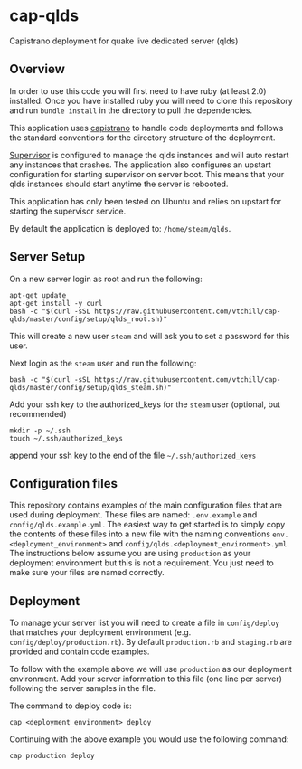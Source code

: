 # cap-qlds
Capistrano deployment for quake live dedicated server (qlds)

## Overview
In order to use this code you will first need to have ruby (at least 2.0) installed. Once you have installed ruby you will need to clone this repository and run `bundle install` in the directory to pull the dependencies.

This application uses [capistrano](https://github.com/capistrano/capistrano) to handle code deployments and follows the standard conventions for the directory structure of the deployment.

[Supervisor](http://supervisord.org/) is configured to manage the qlds instances and will auto restart any instances that crashes. The application also configures an upstart configuration for starting supervisor on server boot. This means that your qlds instances should start anytime the server is rebooted.

This application has only been tested on Ubuntu and relies on upstart for starting the supervisor service.

By default the application is deployed to: `/home/steam/qlds`.

## Server Setup
On a new server login as root and run the following:
```
apt-get update
apt-get install -y curl
bash -c "$(curl -sSL https://raw.githubusercontent.com/vtchill/cap-qlds/master/config/setup/qlds_root.sh)"
```

This will create a new user `steam` and will ask you to set a password for this user.

Next login as the `steam` user and run the following:
```
bash -c "$(curl -sSL https://raw.githubusercontent.com/vtchill/cap-qlds/master/config/setup/qlds_steam.sh)"
```

Add your ssh key to the authorized_keys for the `steam` user (optional, but recommended)
```
mkdir -p ~/.ssh
touch ~/.ssh/authorized_keys
```

append your ssh key to the end of the file `~/.ssh/authorized_keys`

## Configuration files
This repository contains examples of the main configuration files that are used during deployment. These files are named: `.env.example` and `config/qlds.example.yml`. The easiest way to get started is to simply copy the contents of these files into a new file with the naming conventions `env.<deployment_environment>` and `config/qlds.<deployment_environment>.yml`. The instructions below assume you are using `production` as your deployment environment but this is not a requirement. You just need to make sure your files are named correctly.

## Deployment
To manage your server list you will need to create a file in `config/deploy` that matches your deployment environment (e.g. `config/deploy/production.rb`).
By default `production.rb` and `staging.rb` are provided and contain code examples.

To follow with the example above we will use `production` as our deployment environment. Add your server information to this file (one line per server) following the server samples in the file.

The command to deploy code is:
```
cap <deployment_environment> deploy
```

Continuing with the above example you would use the following command:
```
cap production deploy
```
